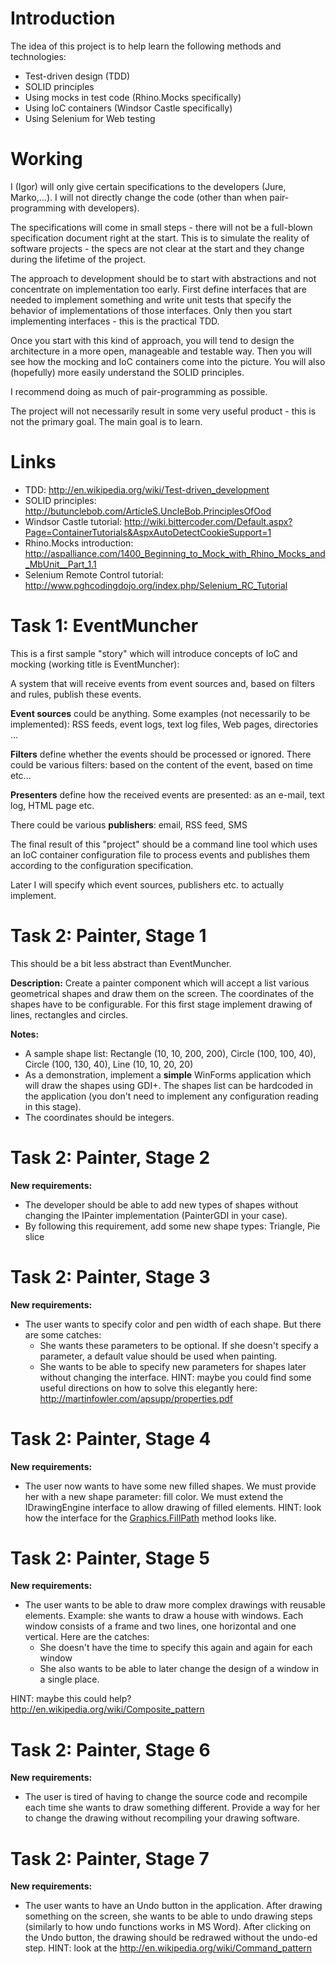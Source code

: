 # Introduction #

The idea of this project is to help learn the following methods and technologies:
  * Test-driven design (TDD)
  * SOLID principles
  * Using mocks in test code (Rhino.Mocks specifically)
  * Using IoC containers (Windsor Castle specifically)
  * Using Selenium for Web testing

# Working #
I (Igor) will only give certain specifications to the developers (Jure, Marko,...). I will not directly change the code (other than when pair-programming with developers).

The specifications will come in small steps - there will not be a full-blown specification document right at the start. This is to simulate the reality of software projects - the specs are not clear at the start and they change during the lifetime of the project.

The approach to development should be to start with abstractions and not concentrate on implementation too early. First define interfaces that are needed to implement something and write unit tests that specify the behavior of implementations of those interfaces. Only then you start implementing interfaces - this is the practical TDD.

Once you start with this kind of approach, you will tend to design the architecture in a more open, manageable and testable way. Then you will see how the mocking and IoC containers come into the picture. You will also (hopefully) more easily understand the SOLID principles.

I recommend doing as much of pair-programming as possible.

The project will not necessarily result in some very useful product - this is not the primary goal. The main goal is to learn.


# Links #
  * TDD: http://en.wikipedia.org/wiki/Test-driven_development
  * SOLID principles: http://butunclebob.com/ArticleS.UncleBob.PrinciplesOfOod
  * Windsor Castle tutorial: http://wiki.bittercoder.com/Default.aspx?Page=ContainerTutorials&AspxAutoDetectCookieSupport=1
  * Rhino.Mocks introduction: http://aspalliance.com/1400_Beginning_to_Mock_with_Rhino_Mocks_and_MbUnit__Part_1.1
  * Selenium Remote Control tutorial: http://www.pghcodingdojo.org/index.php/Selenium_RC_Tutorial

# Task 1: EventMuncher #

This is a first sample "story" which will introduce concepts of IoC and mocking (working title is EventMuncher):

A system that will receive events from event sources and, based on filters and rules, publish these events.

**Event sources** could be anything. Some examples (not necessarily to be implemented): RSS feeds, event logs, text log files, Web pages, directories ...

**Filters** define whether the events should be processed or ignored. There could be various filters: based on the content of the event, based on time etc...

**Presenters** define how the received events are presented: as an e-mail, text log, HTML page etc.

There could be various **publishers**: email, RSS feed, SMS

The final result of this "project" should be a command line tool which uses an IoC container configuration file to process events and publishes them according to the configuration specification.

Later I will specify which event sources, publishers etc. to actually implement.

# Task 2: Painter, Stage 1 #

This should be a bit less abstract than EventMuncher.

**Description:** Create a painter component which will accept a list various geometrical shapes and draw them on the screen. The coordinates of the shapes have to be configurable. For this first stage implement drawing of lines, rectangles and circles.

**Notes:**
  * A sample shape list: Rectangle (10, 10, 200, 200), Circle (100, 100, 40), Circle (100, 130, 40), Line (10, 10, 20, 20)
  * As a demonstration, implement a **simple** WinForms application which will draw the shapes using GDI+. The shapes list can be hardcoded in the application (you don't need to implement any configuration reading in this stage).
  * The coordinates should be integers.

# Task 2: Painter, Stage 2 #
**New requirements:**
  * The developer should be able to add new types of shapes without changing the IPainter implementation (PainterGDI in your case).
  * By following this requirement, add some new shape types: Triangle, Pie slice

# Task 2: Painter, Stage 3 #
**New requirements:**
  * The user wants to specify color and pen width of each shape. But there are some catches:
    * She wants these parameters to be optional. If she doesn't specify a parameter, a default value should be used when painting.
    * She wants to be able to specify new parameters for shapes later without changing the interface.
HINT: maybe you could find some useful directions on how to solve this elegantly here: http://martinfowler.com/apsupp/properties.pdf

# Task 2: Painter, Stage 4 #
**New requirements:**
  * The user now wants to have some new filled shapes. We must provide her with a new shape parameter: fill color. We must extend the IDrawingEngine interface to allow drawing of filled elements. HINT: look how the interface for the [Graphics.FillPath](http://msdn.microsoft.com/en-us/library/system.drawing.graphics.fillpath.aspx) method looks like.

# Task 2: Painter, Stage 5 #
**New requirements:**
  * The user wants to be able to draw more complex drawings with reusable elements. Example: she wants to draw a house with windows. Each window consists of a frame and two lines, one horizontal and one vertical. Here are the catches:
    * She doesn't have the time to specify this again and again for each window
    * She also wants to be able to later change the design of a window in a single place.

HINT: maybe this could help? http://en.wikipedia.org/wiki/Composite_pattern

# Task 2: Painter, Stage 6 #
**New requirements:**
  * The user is tired of having to change the source code and recompile each time she wants to draw something different. Provide a way for her to change the drawing without recompiling your drawing software.

# Task 2: Painter, Stage 7 #
**New requirements:**
  * The user wants to have an Undo button in the application. After drawing something on the screen, she wants to be able to undo drawing steps (similarly to how undo functions works in MS Word). After clicking on the Undo button, the drawing should be redrawed without the undo-ed step.
HINT: look at the http://en.wikipedia.org/wiki/Command_pattern
